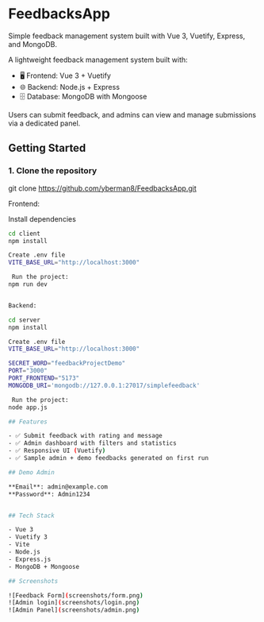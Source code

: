 # FeedbacksApp
Simple feedback management system built with Vue 3, Vuetify, Express, and MongoDB.

A lightweight feedback management system built with:
- 🖥️ Frontend: Vue 3 + Vuetify
- 🌐 Backend: Node.js + Express
- 🗄️ Database: MongoDB with Mongoose

Users can submit feedback, and admins can view and manage submissions via a dedicated panel.

## Getting Started

### 1. Clone the repository

git clone https://github.com/yberman8/FeedbacksApp.git

Frontend: 

 Install dependencies
```bash
cd client
npm install

Create .env file
VITE_BASE_URL="http://localhost:3000"

 Run the project:
npm run dev


Backend:

cd server
npm install

Create .env file
VITE_BASE_URL="http://localhost:3000"

SECRET_WORD="feedbackProjectDemo"
PORT="3000"
PORT_FRONTEND="5173"
MONGODB_URI='mongodb://127.0.0.1:27017/simplefeedback'

 Run the project:
node app.js

## Features

- ✅ Submit feedback with rating and message
- ✅ Admin dashboard with filters and statistics
- ✅ Responsive UI (Vuetify)
- ✅ Sample admin + demo feedbacks generated on first run

## Demo Admin

**Email**: admin@example.com  
**Password**: Admin1234


## Tech Stack

- Vue 3
- Vuetify 3
- Vite
- Node.js
- Express.js
- MongoDB + Mongoose

## Screenshots

![Feedback Form](screenshots/form.png)
![Admin login](screenshots/login.png)
![Admin Panel](screenshots/admin.png)


